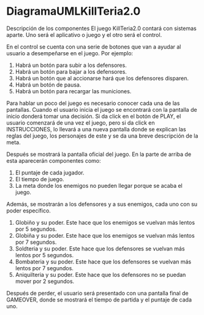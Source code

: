 # DiagramaUMLKillTeria2.0
Descripción de los componentes
El juego KillTeria2.0 contará con sistemas aparte. Uno será el aplicativo o juego y el otro será el control.

En el control se cuenta con una serie de botones que van a ayudar al usuario a desempeñarse en el juego. 
Por ejemplo: 
1. Habrá un botón para subir a los defensores. 
2. Habrá un botón para bajar a los defensores. 
3. Habrá un botón que al accionarse hará que los defensores disparen. 
4. Habrá un botón de pausa. 
5. Habrá un botón para recargar las municiones.

Para hablar un poco del juego es necesario conocer cada una de las pantallas.
Cuando el usuario inicia el juego se encontrará con la pantalla de inicio donderá tomar una decisión. Si da click en el botón de PLAY, el usuario comenzará de una vez el juego, pero si da click en INSTRUCCIONES, lo llevará a una nueva pantalla donde se explican las reglas del juego, los personajes de este y se da una breve descripción de la meta.

Después se mostrará la pantalla oficial del juego. En la parte de arriba de esta aparecerán componentes como: 
1. El puntaje de cada jugador.
2. El tiempo de juego. 
3. La meta donde los enemigos no pueden llegar porque se acaba el juego. 

Además, se mostrarán a los defensores y a sus enemigos, cada uno con su poder específico.
1. Globiño y su poder. Este hace que los enemigos se vuelvan más lentos por 5 segundos.  
2. Globiña y su poder. Este hace que los enemigos se vuelvan más lentos por 7 segundos. 
3. Soldteria y su poder. Este hace que los defensores se vuelvan más lentos por 5 segundos. 
4. Bombateria y su poder. Este hace que los defensores se vuelvan más lentos por 7 segundos. 
5. Aniquilteria y su poder. Este hace que los defensores no se puedan mover por 2 segundos. 

Después de perder, el usuario será presentado con una pantalla final de GAMEOVER, donde se mostrará el tiempo de partida y el puntaje de cada uno. 
